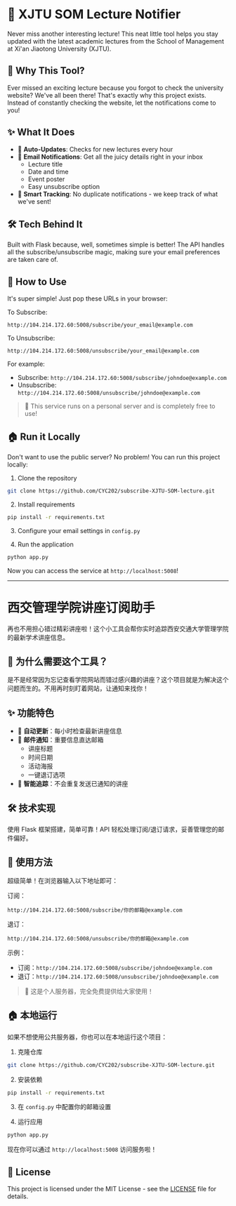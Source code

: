# 📢 XJTU SOM Lecture Notifier

Never miss another interesting lecture! This neat little tool helps you stay updated with the latest academic lectures from the School of Management at Xi'an Jiaotong University (XJTU).

## 🤔 Why This Tool?

Ever missed an exciting lecture because you forgot to check the university website? We've all been there! That's exactly why this project exists. Instead of constantly checking the website, let the notifications come to you!

## ✨ What It Does

- 🔄 **Auto-Updates**: Checks for new lectures every hour
- 📧 **Email Notifications**: Get all the juicy details right in your inbox
  - Lecture title
  - Date and time
  - Event poster
  - Easy unsubscribe option
- 🎯 **Smart Tracking**: No duplicate notifications - we keep track of what we've sent!

## 🛠 Tech Behind It

Built with Flask because, well, sometimes simple is better! The API handles all the subscribe/unsubscribe magic, making sure your email preferences are taken care of.

## 🚀 How to Use

It's super simple! Just pop these URLs in your browser:

To Subscribe:
```
http://104.214.172.60:5008/subscribe/your_email@example.com
```

To Unsubscribe:
```
http://104.214.172.60:5008/unsubscribe/your_email@example.com
```

For example:
- Subscribe: `http://104.214.172.60:5008/subscribe/johndoe@example.com`
- Unsubscribe: `http://104.214.172.60:5008/unsubscribe/johndoe@example.com`

> 💝 This service runs on a personal server and is completely free to use!

## 🏠 Run it Locally

Don't want to use the public server? No problem! You can run this project locally:

1. Clone the repository
```bash
git clone https://github.com/CYC202/subscribe-XJTU-SOM-lecture.git
```

2. Install requirements
```bash
pip install -r requirements.txt
```

3. Configure your email settings in `config.py`

4. Run the application
```bash
python app.py
```

Now you can access the service at `http://localhost:5008`!

---

# 西交管理学院讲座订阅助手 

再也不用担心错过精彩讲座啦！这个小工具会帮你实时追踪西安交通大学管理学院的最新学术讲座信息。

## 🤔 为什么需要这个工具？

是不是经常因为忘记查看学院网站而错过感兴趣的讲座？这个项目就是为解决这个问题而生的。不用再时刻盯着网站，让通知来找你！

## ✨ 功能特色

- 🔄 **自动更新**：每小时检查最新讲座信息
- 📧 **邮件通知**：重要信息直达邮箱
  - 讲座标题
  - 时间日期
  - 活动海报
  - 一键退订选项
- 🎯 **智能追踪**：不会重复发送已通知的讲座

## 🛠 技术实现

使用 Flask 框架搭建，简单可靠！API 轻松处理订阅/退订请求，妥善管理您的邮件偏好。

## 🚀 使用方法

超级简单！在浏览器输入以下地址即可：

订阅：
```
http://104.214.172.60:5008/subscribe/你的邮箱@example.com
```

退订：
```
http://104.214.172.60:5008/unsubscribe/你的邮箱@example.com
```

示例：
- 订阅：`http://104.214.172.60:5008/subscribe/johndoe@example.com`
- 退订：`http://104.214.172.60:5008/unsubscribe/johndoe@example.com`

> 💝 这是个人服务器，完全免费提供给大家使用！

## 🏠 本地运行

如果不想使用公共服务器，你也可以在本地运行这个项目：

1. 克隆仓库
```bash
git clone https://github.com/CYC202/subscribe-XJTU-SOM-lecture.git
```

2. 安装依赖
```bash
pip install -r requirements.txt
```

3. 在 `config.py` 中配置你的邮箱设置

4. 运行应用
```bash
python app.py
```

现在你可以通过 `http://localhost:5008` 访问服务啦！

## 📜 License

This project is licensed under the MIT License - see the [LICENSE](LICENSE) file for details.
